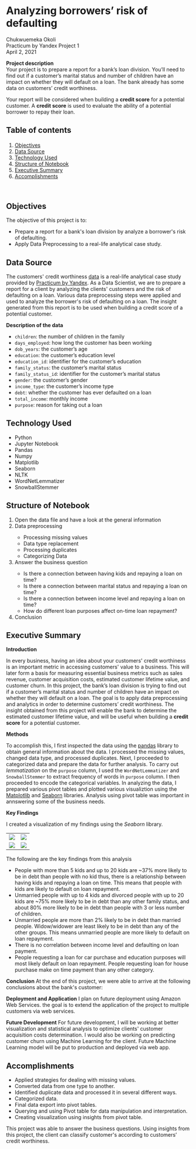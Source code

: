 # Analyzing borrowers’ risk of defaulting

Chukwuemeka Okoli <br>
Practicum by Yandex Project 1 <br>
April 2, 2021 

**Project description** <br>
Your project is to prepare a report for a bank’s loan division. You’ll need to find out if a customer’s marital status and number of children have an impact on whether they will default on a loan. The bank already has some data on customers’ credit worthiness.

Your report will be considered when building a **credit score** for a potential customer. A **credit score** is used to evaluate the ability of a potential borrower to repay their loan.

<!-- <hr> -->

## Table of contents

<div class="alert alert-block alert-info" style="margin-top: 20px">
    <ol>
        <li><a href="#objectives">Objectives</a></li>
        <li><a href="#data_source">Data Source</a></li>
        <li><a href="#technology_used">Technology Used</a></li>
        <li><a href="#structure_notebook">Structure of Notebook</a></li>
        <li><a href="#executive_summary">Executive Summary</a></li>
        <li><a href="#accomplishments">Accomplishments</a></li>
    </ol>
</div> 
<br>
<!-- <hr>-->

<div id="objectives">
    <h2>Objectives</h2> 
</div>
The objective of this project is to:

- Prepare a report for a bank's loan division by analyze a borrower's risk of defaulting.
- Apply Data Preprocessing to a real-life analytical case study.

<div id="data_source">
    <h2>Data Source</h2> 
</div>

The customers' credit worthiness [data](https://github.com/chuksoo/credit_rating_analytics/blob/main/Data/credit_scoring_eng.csv) is a real-life analytical case study provided by [Practicum by Yandex](https://practicum.yandex.com/). As a Data Scientist, we are to prepare a report for a client by analyzing the clients' customers and the risk of defaulting on a loan. Various data preprocessing steps were applied and used to analyze the borrower's risk of defaulting on a loan. The insight generated from this report is to be used when building a credit score of a potential customer. 

**Description of the data**
- `children`: the number of children in the family
- `days_employed`: how long the customer has been working
- `dob_years`: the customer’s age
- `education`: the customer’s education level
- `education_id`: identifier for the customer’s education
- `family_status`: the customer’s marital status
- `family_status_id`: identifier for the customer’s marital status
- `gender`: the customer’s gender
- `income_type`: the customer’s income type
- `debt`: whether the customer has ever defaulted on a loan
- `total_income`: monthly income
- `purpose`: reason for taking out a loan

<div id="technology_used">
    <h2>Technology Used</h2> 
</div>

<ul>
    <li>Python</li>
    <li>Jupyter Notebook</li>
    <li>Pandas</li>
    <li>Numpy </li>
    <li>Matplotlib</li>
    <li>Seaborn</li>
    <li>NLTK</li>
    <li>WordNetLemmatizer</li>
    <li>SnowballStemmer</li>
</ul>

<div id="structure_notebook">
    <h2>Structure of Notebook</h2> 
</div>
<ol>
    <li>Open the data file and have a look at the general information</li>
    <li>Data preprocessing</li>
        <ul>
            <li>Processing missing values</li>
            <li>Data type replacement</li>
            <li>Processing duplicates</li>
            <li>Categorizing Data</li>
        </ul>
    <li>Answer the business question</li>
        <ul>
            <li>Is there a connection between having kids and repaying a loan on time?</li>
            <li>Is there a connection between marital status and repaying a loan on time?</li>
            <li>Is there a connection between income level and repaying a loan on time?</li>
            <li>How do different loan purposes affect on-time loan repayment?</li>
        </ul>
    <li>Conclusion</li>
</ol>

<div id="executive_summary">
    <h2>Executive Summary</h2> 
</div>

**Introduction**

In every business, having an idea about your customers' credit worthiness is an important metric in accessing customers' value to a business. This will later form a basis for measuring essential business metrics such as sales revenue, customer acquisition costs, estimated customer lifetime value, and customer churn. In this project, the bank’s loan division is trying to find out if a customer’s marital status and number of children have an impact on whether they will default on a loan. The goal is to apply data preprocessing and analytics in order to determine customers’ credit worthiness. The insight obtained from this project will enable the bank to determine the estimated customer lifetime value, and will be useful when building a **credit score** for a potential customer.

**Methods**

To accomplish this, I first inspected the data using the [pandas](https://pandas.pydata.org/) library to obtain general information about the data. I processed the missing values, changed data type, and processed duplicates. Next, I proceeded to categorized data and prepare the data for further analysis. To carry out *lemmatization* on the `purpose` column, I used the `WordNetLemmatizer` and `SnowballStemmer` to extract frequency of words in `purpose` column. I then proceeded to encode the categorical variables. In analyzing the data, I prepared various pivot tables and plotted various visualiztion using the [Matplotlib](https://matplotlib.org/) and [Seaborn](https://seaborn.pydata.org/) libraries. Analysis using pivot table was important in annswering some of the business needs. 

**Key Findings**

I created a visualization of my findings using the *Seaborn* library.

|                         |                         |
|-------------------------|-------------------------|
![](https://github.com/chuksoo/credit_rating_analytics/blob/main/Image/debt_vs_children.JPG)  |  ![](https://github.com/chuksoo/credit_rating_analytics/blob/main/Image/debt_vs_children_familystatus.JPG)
![](https://github.com/chuksoo/credit_rating_analytics/blob/main/Image/debt_vs_familystatus_education.JPG)  |  ![](https://github.com/chuksoo/credit_rating_analytics/blob/main/Image/debt_vs_purpose.JPG)

The following are the key findings from this analysis <br>
- People with more than 5 kids and up to 20 kids are ~37% more likely to be in debt than people with no kid thus, there is a relationship between having kids and repaying a loan on time. This means that people with kids are likely to default on loan repayment.
 - Unmarried people with up to 4 kids and divorced people with up to 20 kids are ~75% more likely to be in debt than any other family status, and about 80% more likely to be in debt than people with 3 or less number of children.
 - Unmarried people are more than 2% likely to be in debt than married people. Widow/widower are least likely to be in debt than any of the other groups. This means unmarried people are more likely to default on loan repayment.
 - There is no correlation between income level and defaulting on loan payment.
 - People requesting a loan for car purchase and education purposes will most likely default on loan repayment. People requesting loan for house purchase make on time payment than any other category.
 
**Conclusion**
At the end of this project, we were able to arrive at the following conclusions about the bank's customer: <br>

**Deployment and Application**
I plan on future deployment using Amazon Web Services. the goal is to extend the application of the project to multiple customers via web services.

**Future Development**
For future development, I will be working at better visualization and statistical analysis to optimize clients' customer acquisition costs determination. I would also be working on predicting customer churn using Machine Learning for the client. Future Machine Learning model will be put to production and deployed via web app.

<div id="accomplishments">
    <h2>Accomplishments</h2> 
</div>
<ul>
    <li>Applied strategies for dealing with missing values.</li>
    <li>Converted data from one type to another.</li>
    <li>Identified duplicate data and processed it in several different ways.</li>
    <li>Categorized data.</li>
    <li>Final data export into pivot tables.</li>
    <li>Querying and using Pivot table for data manipulation and interpretation.</li>
    <li>Creating visualization using insights from pivot table.</li>
</ul>
 This project was able to answer the business questions. Using insights from this project, the client can classify customer's according to customers’ credit worthiness. 
